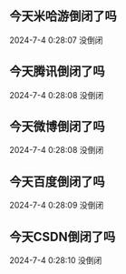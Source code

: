 ## 今天米哈游倒闭了吗

2024-7-4 0:28:07 没倒闭

## 今天腾讯倒闭了吗

2024-7-4 0:28:08 没倒闭

## 今天微博倒闭了吗

2024-7-4 0:28:08 没倒闭

## 今天百度倒闭了吗

2024-7-4 0:28:09 没倒闭

## 今天CSDN倒闭了吗

2024-7-4 0:28:10 没倒闭

